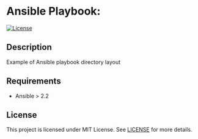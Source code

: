 # Ansible Playbook:

[![License](https://img.shields.io/badge/license-MIT%20License-brightgreen.svg)](https://opensource.org/licenses/MIT)

## Description

Example of Ansible playbook directory layout

## Requirements

- Ansible > 2.2

## License

This project is licensed under MIT License. See [LICENSE](/LICENSE) for more details.
